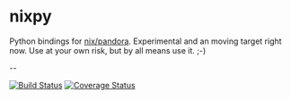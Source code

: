 nixpy
=====

Python bindings for [nix/pandora](https://github.com/G-Node/pandora).
Experimental and an moving target right now.
Use at your own risk, but by all means use it. ;-)

--

[![Build Status](https://travis-ci.org/G-Node/nixpy.png?branch=master)](https://travis-ci.org/G-Node/nixpy)
[![Coverage Status](https://coveralls.io/repos/G-Node/nixpy/badge.png?branch=master)](https://coveralls.io/r/G-Node/nixpy?branch=master)
